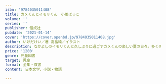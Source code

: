 ```yaml
---
isbn: '9784035011408'
title: カメくんとイモリくん　小雨ぼっこ
volume: ''
series: ''
publisher: 偕成社
pubdate: '2021-01-14'
cover: 'https://cover.openbd.jp/9784035011408.jpg'
author: いけだけい／著 高畠純／イラスト
description: なかよしのイモリくんと久しぶりに過ごすカメくんの楽しい夏の日々。多くのかわいい挿絵からも日々の大切さが伝わってきます。
price: '1200'
genre: 児童図書
target: 児童
format: 全集・双書
content: 日本文学、小説・物語

---
```

